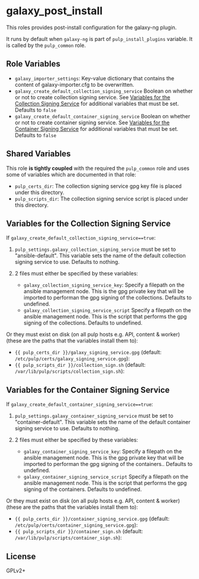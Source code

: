 # galaxy_post_install

This roles provides post-install configuration for the galaxy-ng plugin.

It runs by default when `galaxy-ng` is part of `pulp_install_plugins` variable. It is called by the
`pulp_common` role.

## Role Variables

* `galaxy_importer_settings`: Key-value dictionary that contains the content of galaxy-importer.cfg to be overwritten.
* `galaxy_create_default_collection_signing_service` Boolean on whether or not to create collection
  signing service. See [Variables for the Collection Signing Service](#variables-for-the-collection-signing-service)
  for additional variables that must be set. Defaults to `false`
* `galaxy_create_default_container_signing_service` Boolean on whether or not to create container
  signing service. See [Variables for the Container Signing Service](#variables-for-the-container-signing-service)
  for additional variables that must be set. Defaults to `false`

## Shared Variables

This role **is tightly coupled** with the required the `pulp_common` role and uses some of
variables which are documented in that role:

* `pulp_certs_dir`: The collection signing service gpg key file is placed under this directory.
* `pulp_scripts_dir`: The collection signing service script is placed under this directory.

## Variables for the Collection Signing Service

If `galaxy_create_default_collection_signing_service==true`:

1. `pulp_settings.galaxy_collection_signing_service` must be set to "ansible-default".
  This variable sets the name of the default collection signing service to use. Defaults to nothing.
2. 2 files must either be specified by these variables:

    * `galaxy_collection_signing_service_key`:  Specify a filepath on the ansible management node.
This is the gpg private key that will be imported to performan the gpg signing of the collections.
Defaults to undefined.
    * `galaxy_collection_signing_service_script` Specify a filepath on the ansible management node.
This is the script that performs the gpg signing of the collections. Defaults to undefined.

Or they must exist on disk (on all pulp hosts e.g. API, content & worker) (these are the paths that
the variables install them to):

* `{{ pulp_certs_dir }}/galaxy_signing_service.gpg` (default: `/etc/pulp/certs/galaxy_signing_service.gpg`):
* `{{ pulp_scripts_dir }}/collection_sign.sh` (default: `/var/lib/pulp/scripts/collection_sign.sh`):

## Variables for the Container Signing Service

If `galaxy_create_default_container_signing_service==true`:

1. `pulp_settings.galaxy_container_signing_service` must be set to "container-default".
  This variable sets the name of the default container signing service to use. Defaults to nothing.

2. 2 files must either be specified by these variables:

    * `galaxy_container_signing_service_key`:  Specify a filepath on the ansible management node.
This is the gpg private key that will be imported to performan the gpg signing of the containers..
Defaults to undefined.
    * `galaxy_container_signing_service_script` Specify a filepath on the ansible management node.
This is the script that performs the gpg signing of the containers. Defaults to undefined.

Or they must exist on disk (on all pulp hosts e.g. API, content & worker) (these are the paths that
the variables install them to):

* `{{ pulp_certs_dir }}/container_signing_service.gpg` (default: `/etc/pulp/certs/container_signing_service.gpg`):
* `{{ pulp_scripts_dir }}/container_sign.sh` (default: `/var/lib/pulp/scripts/container_sign.sh`):

## License

GPLv2+
